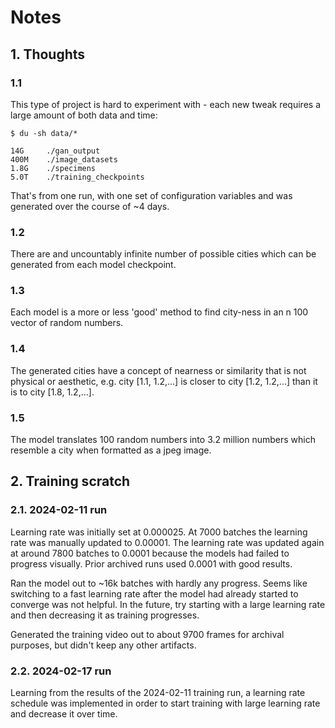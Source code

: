 # Notes

## 1. Thoughts

### 1.1

This type of project is hard to experiment with - each new tweak requires a large amount of both data and time:

```text
$ du -sh data/*

14G     ./gan_output
400M    ./image_datasets
1.8G    ./specimens
5.0T    ./training_checkpoints
```

That's from one run, with one set of configuration variables and was generated over the course of ~4 days.

### 1.2

There are and uncountably infinite number of possible cities which can be generated from each model checkpoint.

### 1.3

Each model is a more or less 'good' method to find city-ness in an n 100 vector of random numbers.

### 1.4

The generated cities have a concept of nearness or similarity that is not physical or aesthetic, e.g. city [1.1, 1.2,...] is closer to city [1.2, 1.2,...] than it is to city [1.8, 1.2,...].

### 1.5

The model translates 100 random numbers into 3.2 million numbers which resemble a city when formatted as a jpeg image.

## 2. Training scratch

### 2.1. 2024-02-11 run

Learning rate was initially set at 0.000025. At 7000 batches the learning rate was manually updated to 0.00001. The learning rate was updated again at around 7800 batches to 0.0001 because the models had failed to progress visually. Prior archived runs used 0.0001 with good results.

Ran the model out to ~16k batches with hardly any progress. Seems like switching to a fast learning rate after the model had already started to converge was not helpful. In the future, try starting with a large learning rate and then decreasing it as training progresses.

Generated the training video out to about 9700 frames for archival purposes, but didn't keep any other artifacts.

### 2.2. 2024-02-17 run

Learning from the results of the 2024-02-11 training run, a learning rate schedule was implemented in order to start training with large learning rate and decrease it over time.
